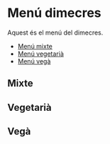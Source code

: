 # Menú dimecres

Aquest és el menú del dimecres.
- [Menú mixte](#mixte)
- [Menú vegetarià](#vegetaria)
- [Menú vegà](#vega)

## Mixte

## Vegetarià

## Vegà
